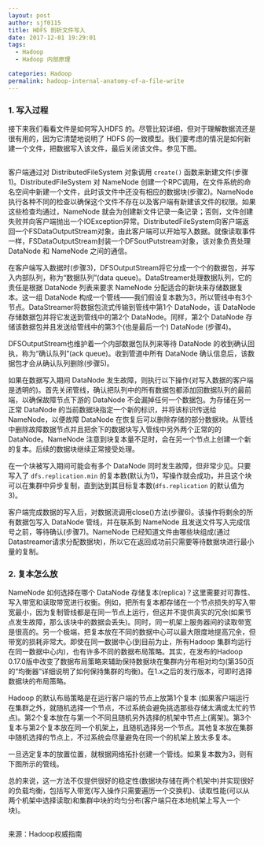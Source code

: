 ```yaml
---
layout: post
author: sjf0115
title: HDFS 剖析文件写入
date: 2017-12-01 19:29:01
tags:
  - Hadoop
  - Hadoop 内部原理

categories: Hadoop
permalink: hadoop-internal-anatomy-of-a-file-write
---
```


### 1. 写入过程

接下来我们看看文件是如何写入HDFS 的。尽管比较详细，但对于理解数据流还是很有用的，因为它清楚地说明了 HDFS 的一致模型。我们要考虑的情况是如何新建一个文件，把数据写入该文件，最后关闭该文件。参见下图。

![]()

客户端通过对 DistributedFileSystem 对象调用 `create()` 函数来新建文件(步骤1)。DistributedFileSystem 对 NameNode 创建一个RPC调用，在文件系统的命名空间中新建一个文件，此时该文件中还没有相应的数据块(步骤2)。NameNode 执行各种不同的检查以确保这个文件不存在以及客户端有新建该文件的权限。如果这些检查均通过，NameNode 就会为创建新文件记录一条记录；否则，文件创建失败并向客户端抛出一个IOException异常。DistributedFileSystem向客户端返回一个FSDataOutputStream对象，由此客户端可以开始写入数据。就像读取事件一样，FSDataOutputStream封装一个DFSoutPutstream对象，该对象负责处理 DataNode 和 NameNode 之间的通信。

在客户端写入数据时(步骤3)，DFSOutputStream将它分成一个个的数据包，并写入内部队列，称为“数据队列”(data queue)。DataStreamer处理数据队列，它的责任是根据 DataNode 列表来要求 NameNode 分配适合的新块来存储数据复本。这一组 DataNode 构成一个管线——我们假设复本数为3，所以管线中有3个节点。DataStreamer将数据包流式传输到管线中第1个 DataNode，该 DataNode 存储数据包并将它发送到管线中的第2个 DataNode。同样，第2个 DataNode 存储该数据包并且发送给管线中的第3个(也是最后一个) DataNode (步骤4)。

DFSOutputStream也维护着一个内部数据包队列来等待 DataNode 的收到确认回执，称为“确认队列”(ack queue)。收到管道中所有 DataNode 确认信息后，该数据包才会从确认队列删除(步骤5)。

如果在数据写入期间 DataNode 发生故障，则执行以下操作(对写入数据的客户端是透明的)。首先关闭管线，确认把队列中的所有数据包都添加回数据队列的最前端，以确保故障节点下游的 DataNode 不会漏掉任何一个数据包。为存储在另一正常 DataNode 的当前数据块指定一个新的标识，并将该标识传送给 NameNode，以便故障 DataNode 在恢复后可以删除存储的部分数据块。从管线中删除故障数据节点并且把余下的数据块写入管线中另外两个正常的的 DataNode。NameNode 注意到块复本量不足时，会在另一个节点上创建一个新的复本。后续的数据块继续正常接受处理。

在一个块被写入期间可能会有多个 DataNode 同时发生故障，但非常少见。只要写入了 `dfs.replication.min` 的复本数(默认为1)，写操作就会成功，并且这个块可以在集群中异步复制，直到达到其目标复本数(`dfs.replication` 的默认值为3)。

客户端完成数据的写入后，对数据流调用close()方法(步骤6)。该操作将剩余的所有数据包写入 DataNode 管线，并在联系到 NameNode 且发送文件写入完成信号之前，等待确认(步骤7)。NameNode 已经知道文件由哪些块组成(通过Datastreamer请求分配数据块)，所以它在返回成功前只需要等待数据块进行最小量的复制。

### 2. 复本怎么放

NameNode 如何选择在哪个 DataNode 存储复本(replica)？这里需要对可靠性、写入带宽和读取带宽进行权衡。例如，把所有复本都存储在一个节点损失的写入带宽最小，因为复制管线都是在同一节点上运行，但这并不提供真实的冗余(如果节点发生故障，那么该块中的数据会丢失)。同时，同一机架上服务器间的读取带宽是很高的。另一个极端，把复本放在不同的数据中心可以最大限度地提高冗余，但带宽的损耗非常大。即使在同一数据中心(到目前为止，所有Hadoop 集群均运行在同一数据中心内)，也有许多不同的数据布局策略。其实，在发布的Hadoop 0.17.0版中改变了数据布局策略来辅助保持数据块在集群内分布相对均匀(第350页的“均衡器”详细说明了如何保持集群的均衡)。在1.x之后的发行版本，可即时选择数据块的布局策略。

Hadoop 的默认布局策略是在运行客户端的节点上放第1个复本 (如果客户端运行在集群之外，就随机选择一个节点，不过系统会避免挑选那些存储太满或太忙的节点)。第2个复本放在与第一个不同且随机另外选择的机架中节点上(离架)。第3个复本与第2个复本放在同一个机架上，且随机选择另一个节点。其他复本放在集群中随机选择的节点上，不过系统会尽量避免在同一个的机架上放太多复本。

一旦选定复本的放置位置，就根据网络拓扑创建一个管线。如果复本数为3，则有下图所示的管线。

总的来说，这一方法不仅提供很好的稳定性(数据块存储在两个机架中)并实现很好的负载均衡，包括写入带宽(写入操作只需要遍历一个交换机)、读取性能(可以从两个机架中选择读取)和集群中块的均匀分布(客户端只在本地机架上写入一个块)。

![]()


来源：Hadoop权威指南
